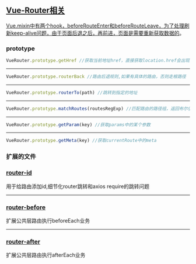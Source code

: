 ## [Vue-Router相关](https://github.com/Azhanging/blue-vue-program/tree/master/use-in-vue-router)

[Vue.mixin中有两个hook，beforeRouteEnter和beforeRouteLeave，为了处理刷新keep-alive问题，由于页面后退之后，再前进，页面是需要重新获取数据的](https://github.com/Azhanging/blue-vue-program/blob/master/use-in-vue-router/index.js)。

### prototype

```javascript
VueRouter.prototype.getHref //获取当前地址href，直接获取location.href会出现路由未更新前的地址
```
***
```javascript
VueRouter.prototype.routerBack //路由后退规则,如果有具体的路由，否则走根路径
```
***
```javascript
VueRouter.prototype.routerTo(path) //跳转到指定的地址
```
***
```javascript
VueRouter.prototype.matchRoutes(routesRegExp) //匹配路由的路径组，返回布尔值
```
***
```javascript
VueRouter.prototype.getParam(key) //获取params中的某个参数
```
***
```javascript
VueRouter.prototype.getMeta(key) //获取currentRoute中的meta
```





### 扩展的文件

### [router-id](https://github.com/Azhanging/blue-vue-program/blob/master/use-in-vue-router/router-id.js)
用于给路由添加id,细节化router跳转和axios require的跳转问题
***
### [router-before](https://github.com/Azhanging/blue-vue-program/blob/master/use-in-vue-router/router-before.js)
扩展公共层路由执行beforeEach业务
***
### [router-after](https://github.com/Azhanging/blue-vue-program/blob/master/use-in-vue-router/router-after.js)
扩展公共层路由执行afterEach业务


